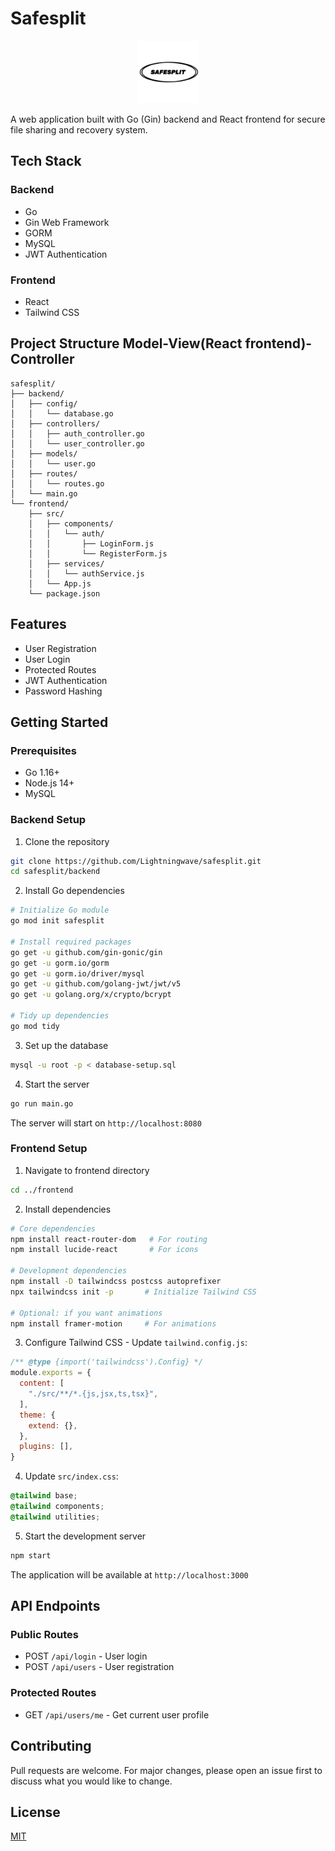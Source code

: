# Safesplit

<p align="center">
  <img src="/frontend/public/safesplit-logo.png" alt="Safesplit Logo" width="100"/>
</p>

A web application built with Go (Gin) backend and React frontend for secure file sharing and recovery system.

## Tech Stack

### Backend
- Go
- Gin Web Framework
- GORM
- MySQL
- JWT Authentication

### Frontend
- React
- Tailwind CSS

## Project Structure Model-View(React frontend)-Controller
```
safesplit/
├── backend/
│   ├── config/
│   │   └── database.go
│   ├── controllers/
│   │   ├── auth_controller.go
│   │   └── user_controller.go
│   ├── models/
│   │   └── user.go
│   ├── routes/
│   │   └── routes.go
│   └── main.go
└── frontend/
    ├── src/
    │   ├── components/
    │   │   └── auth/
    │   │       ├── LoginForm.js
    │   │       └── RegisterForm.js
    │   ├── services/
    │   │   └── authService.js
    │   └── App.js
    └── package.json
```

## Features
- User Registration
- User Login
- Protected Routes
- JWT Authentication
- Password Hashing

## Getting Started

### Prerequisites
- Go 1.16+
- Node.js 14+
- MySQL

### Backend Setup
1. Clone the repository
```bash
git clone https://github.com/Lightningwave/safesplit.git
cd safesplit/backend
```

2. Install Go dependencies
```bash
# Initialize Go module
go mod init safesplit

# Install required packages
go get -u github.com/gin-gonic/gin
go get -u gorm.io/gorm
go get -u gorm.io/driver/mysql
go get -u github.com/golang-jwt/jwt/v5
go get -u golang.org/x/crypto/bcrypt

# Tidy up dependencies
go mod tidy
```

3. Set up the database
```bash
mysql -u root -p < database-setup.sql
```

4. Start the server
```bash
go run main.go
```

The server will start on `http://localhost:8080`

### Frontend Setup
1. Navigate to frontend directory
```bash
cd ../frontend
```

2. Install dependencies
```bash
# Core dependencies
npm install react-router-dom   # For routing
npm install lucide-react       # For icons

# Development dependencies
npm install -D tailwindcss postcss autoprefixer
npx tailwindcss init -p       # Initialize Tailwind CSS

# Optional: if you want animations
npm install framer-motion     # For animations
```

3. Configure Tailwind CSS - Update `tailwind.config.js`:
```javascript
/** @type {import('tailwindcss').Config} */
module.exports = {
  content: [
    "./src/**/*.{js,jsx,ts,tsx}",
  ],
  theme: {
    extend: {},
  },
  plugins: [],
}
```

4. Update `src/index.css`:
```css
@tailwind base;
@tailwind components;
@tailwind utilities;
```

5. Start the development server
```bash
npm start
```

The application will be available at `http://localhost:3000`

## API Endpoints

### Public Routes
- POST `/api/login` - User login
- POST `/api/users` - User registration

### Protected Routes
- GET `/api/users/me` - Get current user profile

## Contributing
Pull requests are welcome. For major changes, please open an issue first to discuss what you would like to change.

## License
[MIT](https://choosealicense.com/licenses/mit/)
